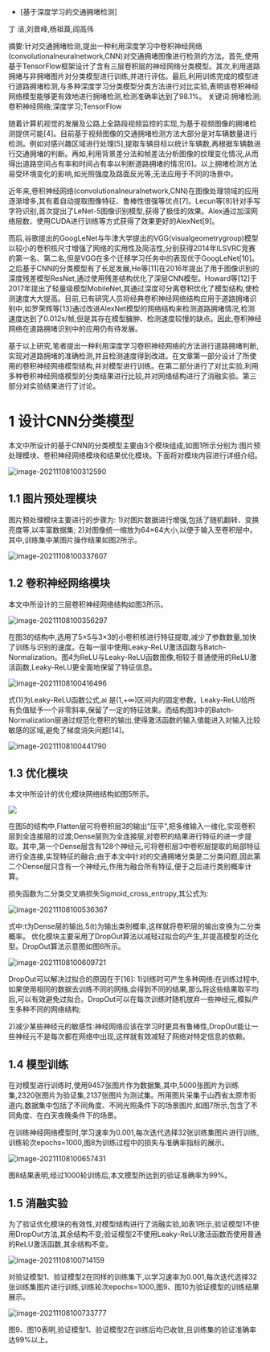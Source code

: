 - [基于深度学习的交通拥堵检测]

丁 洁,刘晋峰,杨祖莨,阎高伟

摘要:针对交通拥堵检测,提出一种利用深度学习中卷积神经网络(convolutionalneuralnetwork,CNN)对交通拥堵图像进行检测的方法。首先,使用基于TensorFlow框架设计了含有三层卷积层的神经网络分类模型。其次,利用道路拥堵与非拥堵图片对分类模型进行训练,并进行评估。最后,利用训练完成的模型进行道路拥堵检测,与多种深度学习分类模型分类方法进行对比实验,表明该卷积神经网络模型能够更有效地进行拥堵检测,检测准确率达到了98.1%。
关键词:拥堵检测;卷积神经网络;深度学习;TensorFlow

随着计算机视觉的发展及公路上全路段视频监控的实现,为基于视频图像的拥堵检测提供可能[4]。目前基于视频图像的交通拥堵检测方法大部分是对车辆数量进行检测。例如对感兴趣区域进行处理[5],提取车辆目标以统计车辆数,再根据车辆数进行交通拥堵的判断。再如,利用背景差分法和帧差法分析图像的纹理变化情况,从而得出道路空间占有率和时间占有率以判断道路拥堵的情况[6]。以上拥堵检测方法易受环境变化的影响,如光照强度及路面反光等,无法应用于不同的场景中。

近年来,卷积神经网络(convolutionalneuralnetwork,CNN)在图像处理领域的应用逐渐增多,其有着自动提取图像特征、鲁棒性很强等优点[7]。Lecun等[8]针对手写字符识别,首次提出了LeNet-5图像识别模型,获得了极佳的效果。Alex通过加深网络层数、使用CUDA进行训练等方式获得了效果更好的AlexNet[9]。

而后,谷歌提出的GoogLeNet与牛津大学提出的VGG(visualgeometrygroup)模型以较小的卷积核尺寸增强了网络的实用性及简洁性,分别获得2014年ILSVRC竞赛的第一名、第二名,但是VGG在多个迁移学习任务中的表现优于GoogLeNet[10]。之后基于CNN的分类模型有了长足发展,He等[11]在2016年提出了用于图像识别的深度残差模型ResNet,通过使用残差结构优化了深层CNN模型。Howard等[12]于2017年提出了轻量级模型MobileNet,其通过深度可分离卷积优化了模型结构,使检测速度大大提高。目前,已有研究人员将经典卷积神经网络结构应用于道路拥堵识别中,如罗荣辉等[13]通过改进AlexNet模型的网络结构来检测道路拥堵情况,检测速度达到了0.012s/帧,但是其存在模型臃肿、检测速度较慢的缺点。因此,卷积神经网络在道路拥堵识别中的应用仍有待发展。

基于以上研究,笔者提出一种利用深度学习卷积神经网络的方法进行道路拥堵判断,实现对道路拥堵的准确检测,并且检测速度得到改进。在文章第一部分设计了所使用的卷积神经网络模型结构,并对模型进行训练。在第二部分进行了对比实验,利用多种卷积神经网络模型的分类结果进行比较,并对网络结构进行了消融实验。第三部分对实验结果进行了讨论。

# 1 设计CNN分类模型

本文中所设计的基于CNN的分类模型主要由3个模块组成,如图1所示分别为:图片预处理模块、卷积神经网络模块和结果优化模块。下面将对模块内容进行详细介绍。

![image-20211108100312590](https://gitee.com/er-huomeng/l-img/raw/master/image-20211108100312590.png)

## 1.1 图片预处理模块

图片预处理模块主要进行的步骤为:
1)对图片数据进行增强,包括了随机翻转、变换亮度等,以丰富数据集;
2)对图像统一缩放为64×64大小,以便于输入至卷积层中。
其中,训练集中某图片操作结果如图2所示。

![image-20211108100337607](https://gitee.com/er-huomeng/l-img/raw/master/image-20211108100337607.png)

## 1.2 卷积神经网络模块

本文中所设计的三层卷积神经网络结构如图3所示。

![image-20211108100356297](https://gitee.com/er-huomeng/l-img/raw/master/image-20211108100356297.png)

在图3的结构中,选用了5×5与3×3的小卷积核进行特征提取,减少了参数数量,加快了训练与识别的速度。在每一层中使用Leaky-ReLU激活函数与Batch-Normalization。图4为ReLU与Leaky-ReLU函数图像,相较于普通使用的ReLU激活函数,Leaky-ReLU更全面地保留了特征信息。

![image-20211108100416496](https://gitee.com/er-huomeng/l-img/raw/master/image-20211108100416496.png)

式(1)为Leaky-ReLU函数公式,ai 是(1,+∞)区间内的固定参数。Leaky-ReLU给所有负值赋予一个非零斜率,保留了一定的特征效果。而结构图3中的Batch-Normalization层通过规范化卷积的输出,使得激活函数的输入值能进入对输入比较敏感的区域,避免了梯度消失问题[14]。

![image-20211108100441790](https://gitee.com/er-huomeng/l-img/raw/master/image-20211108100441790.png)

## 1.3 优化模块

本文中所设计的优化模块网络结构如图5所示。

![](https://gitee.com/er-huomeng/l-img/raw/master/image-20211108100517112.png)

在图5的结构中,Flatten层可将卷积层3的输出“压平”,把多维输入一维化,实现卷积层到全连接层的过渡;Dense层则为全连接层,对卷积的结果进行特征的进一步提取。其中,第一个Dense层含有128个神经元,可将卷积层3中卷积层提取的局部特征进行全连接,实现特征的融合;由于本文中针对的交通拥堵分类是二分类问题,因此第二个Dense层只含有一个神经元,作用为融合所有特征,便于之后进行类别概率计算。

损失函数为二分类交叉熵损失Sigmoid_cross_entropy,其公式为:

![image-20211108100536367](https://gitee.com/er-huomeng/l-img/raw/master/image-20211108100536367.png)

式中:t为Dense层的输出,S(t)为输出类别概率,这样就将卷积层的输出变换为二分类概率。
优化模块主要采用了DropOut算法以减轻过拟合的产生,并提高模型的泛化型。DropOut算法示意图如图6所示。

![image-20211108100609721](https://gitee.com/er-huomeng/l-img/raw/master/image-20211108100609721.png)

DropOut可以解决过拟合的原因在于[16]:
1)训练时可产生多种网络:在训练过程中,如果使用相同的数据去训练不同的网络,会得到不同的结果,那么将这些结果取平均后,可以有效避免过拟合。DropOut可以在每次训练时随机放弃一些神经元,模拟产生多种不同的网络结构;

2)减少某些神经元的敏感性:神经网络应该在学习时更具有鲁棒性,DropOut能让一些神经元不是每次都在网络中出现,这样就有效减轻了网络对特定信息的依赖。

## 1.4 模型训练

在对模型进行训练时,使用9457张图片作为数据集,其中,5000张图片为训练集,2320张图片为验证集,2137张图片为测试集。所用图片采集于山西省太原市街道内,数据集中包括了不同角度、不同光照条件下的场景图片,如图7所示,包含了不同角度、在白天夜晚条件下的场景。

在训练神经网络模型时,学习速率为0.001,每次迭代选择32张训练集图片进行训练,训练轮次epochs=1000,图8为训练过程中的损失与准确率指标的展示。

![image-20211108100657431](https://gitee.com/er-huomeng/l-img/raw/master/image-20211108100657431.png)

图8结果表明,经过1000轮训练后,本文模型所达到的验证准确率为99%。

## 1.5 消融实验

为了验证优化模块的有效性,对模型结构进行了消融实验,如表1所示,验证模型1不使用DropOut方法,其余结构不变;验证模型2不使用Leaky-ReLU激活函数而使用普通的ReLU激活函数,其余结构不变。

![image-20211108100714159](https://gitee.com/er-huomeng/l-img/raw/master/image-20211108100714159.png)

对验证模型1、验证模型2在同样的训练集下,以学习速率为0.001,每次迭代选择32张训练集图片进行训练,训练轮次epochs=1000,图9、图10为验证模型的训练结果展示。

![image-20211108100733777](https://gitee.com/er-huomeng/l-img/raw/master/image-20211108100733777.png)

图9、图10表明,验证模型1、验证模型2在训练后均已收敛,且训练集的验证准确率达99%以上。